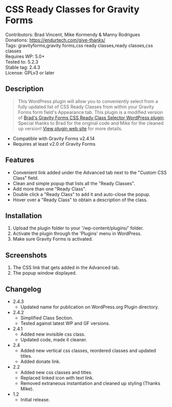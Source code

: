 # CSS Ready Classes for Gravity Forms

Contributors: Brad Vincent, Mike Kormendy & Manny Rodrigues  
Donations: https://endurtech.com/give-thanks/  
Tags: gravityforms,gravity forms,css ready classes,ready classes,css classes  
Requires WP: 5.0+  
Tested to: 5.2.3  
Stable tag: 2.4.3  
License: GPLv3 or later  

## Description

> This WordPress plugin will allow you to conveniently select from a fully updated list of CSS Ready Classes from within your Gravity Forms form field's Appearance tab. This plugin is a modified version of [Brad's Gravity Forms CSS Ready Class Selector WordPress plugin](https://wordpress.org/plugins/gravity-forms-css-ready-selector/). Special thanks to Brad for the original code and Mike for the cleaned up version! [View plugin web site](https://endurtech.com/css-ready-classes-plugin/) for more details.  

* Compatible with Gravity Forms v2.4.14
* Requires at least v2.0 of Gravity Forms

## Features

* Convenient link added under the Advanced tab next to the "Custom CSS Class" field.
* Clean and simple popup that lists all the "Ready Classes".
* Add more than one "Ready Class".
* Double click a "Ready Class" to add it and auto-close the popup.
* Hover over a "Ready Class" to obtain a description of the class.

## Installation

1. Upload the plugin folder to your '/wp-content/plugins/' folder.
2. Activate the plugin through the 'Plugins' menu in WordPress.
3. Make sure Gravity Forms is activated.

## Screenshots

1. The CSS link that gets added in the Advanced tab.
2. The popup window displayed.

## Changelog

* 2.4.3
  * Updated name for publication on WordPress.org Plugin directory.
* 2.4.2
  * Simplified Class Section.
  * Tested against latest WP and GF versions.
* 2.4.1
  * Added new invisible css class.
  * Updated code, made it cleaner.
* 2.4
  * Added new vertical css classes, reordered classes and updated titles.
  * Added donate link.
* 2.2
  * Added new css classes and titles.
  * Replaced linked icon with text link.
  * Removed extraneous instantiation and cleaned up styling (Thanks Mike).
* 1.2
  * Initial release.  
